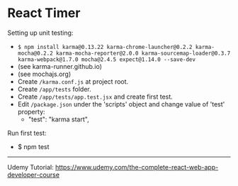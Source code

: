 # React Timer

Setting up unit testing:
- `$ npm install karma@0.13.22 karma-chrome-launcher@0.2.2 karma-mocha@0.2.2 karma-mocha-reporter@2.0.0 karma-sourcemap-loader@0.3.7 karma-webpack@1.7.0 mocha@2.4.5 expect@1.14.0 --save-dev`
- (see karma-runner.github.io)
- (see mochajs.org)
- Create `/karma.conf.js` at project root.
- Create `/app/tests` folder.
- Create `/app/tests/app.test.jsx` and create first test.
- Edit `/package.json` under the 'scripts' object and change value of 'test' property:
  - "test": "karma start",

Run first test:
- $ npm test

---
Udemy Tutorial:
https://www.udemy.com/the-complete-react-web-app-developer-course